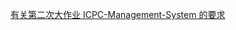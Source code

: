 [有关第二次大作业 ICPC-Management-System 的要求](https://github.com/ACMClassCourse-2022/ICPC-Management-System-2022)
